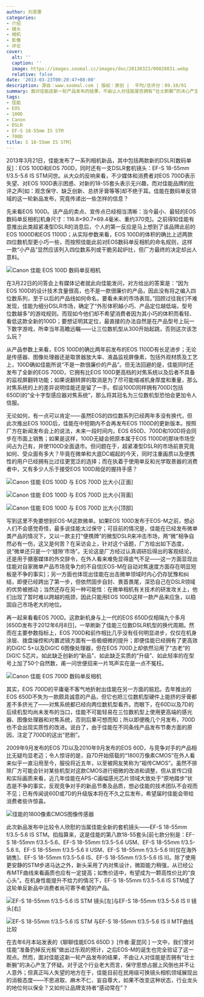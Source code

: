 ```yaml
---
author: 刘恩惠
categories:
- 介绍
- 镜头
- 相机
- 影像
- 评论
cover:
  alt: ''
  caption: ''
  image: https://images.soomal.cc/images/doc/20130323/00028831.webp
  relative: false
date: '2013-03-23T00:20:47+08:00'
description: 源自：www.soomal.com | 版权：原创 |  平均/总评分：09.10/91
summary: 面对佳能这新一轮产品发布的结果，不由让人对佳能是否拥有“壮士断腕”的决心产生了怀疑。对于这个行业老大而言，保守思想占据上风倒也并不让人意外；但真正叫人失望的地方在于，佳能目前在民用级可换镜头相机领域展现出的消极态度――不思进取、麻木不仁、妄自尊大……
tags:
- 佳能
- EOS
- 100D
- Canon
- DSLR
- EF-S 18-55mm IS STM
- 700D
title: S 18-55mm IS STM]
---
```


2013年3月21日，佳能发布了一系列相机新品，其中包括两款新的DSLR[数码单反]：EOS 100D和EOS 700D，同时还有一支DSLR套机镜头：EF-S 18-55mm f/3.5-5.6 IS STM问世。从大众的反响来看，不少媒体和消费者对EOS 700D表示失望、对EOS 100D表示困惑、对新的18-55套头表示无兴趣，而对佳能品牌的批评之声[如：观念保守、缺乏创新、总挤牙膏等等]却不绝于耳。佳能在数码单反领域的这一轮新品发布，究竟传递出一些怎样的信息？

先来看EOS 100D。该产品的卖点、宣传点已经相当清晰：当今最小、最轻的EOS数码单反相机[机身尺寸：116.8×90.7×69.4毫米、重约370克]。之前得知佳能有意推出此类超紧凑型DSLR的消息后，个人的第一反应是马上想到了该品牌此前的EOS 1000D和EOS 1100D；从实际参数来看，EOS 100D的体积的确比上述两款四位数机型更小巧一些，而按照佳能此前对EOS数码单反相机的命名规则，这样一款“小产品”显然应该列入四位数系列或干脆另起炉灶，但厂方最终的决定却出人意料。

![Canon 佳能 EOS 100D 数码单反相机](https://images.soomal.cc/images/doc/20130323/00028829.webp)





在3月22日的问答会上有媒体记者就此向佳能发问，对方给出的答案是：“因为EOS 100D的设计技术含量很高，也不是一款很廉价的产品，因此没有将之编入四位数系列，至于以后的产品线如何命名，要看未来的市场表现。”回顾过往我们不难发现，佳能为细分DSLR市场，确定了“外形体积越小巧、产品定位越低端，型号位数越多”的游戏规则。而现如今他们却不希望消费者因为其小巧的体积而看轻、看低这款全新的100D；要想证明其定位，最直接的办法自然是在产品型号上玩一下数字游戏，所幸当年高瞻远瞩――让三位数机型从300开始起跳，否则这次该怎么玩？

从产品参数上来看，EOS 100D的确比两年前发布的EOS 1100D有长足进步；无论是传感器、图像处理器还是取景器放大率、液晶监视屏像素，包括外观材质及工艺上，100D确如佳能所说“不是一款很廉价的产品”。但无法回避的是，佳能同时还发布了全新的EOS 700D，它拥有比EOS 100D更高档的对焦系统以及后者不具备的监视屏翻转功能；如果说翻转屏的取消是为了尽可能缩减机身厚度和重量，那么对焦系统的上的差异说明佳能还是留了一手。假设100D同样拥有700D[包括650D]的“全十字型感应器对焦系统”，那么将其冠名为三位数机型恐怕会更加令人信服。

无论如何，有一点可以肯定――虽然EOS的四位数系列已经两年多没有换代，但此次推出EOS 100D后，佳能在中短期内不会再发布EOS 1100D的更新版本。按照厂方在新闻发布会上的说法，未来一段时间内，EOS 650D、700D和100D将会同步在市面上销售；如果是这样，100D无疑会把原本属于EOS 1100D的那块市场空间占为己有，并使1100D全面退市。但问题在于，超紧凑型DSLR的市场前景究竟如何、受众面有多大？毕竟在微单和大底DC崛起的今天，同时注重画质以及便携性的用户已经拥有比过往更宽泛的选择；而在执着于使用单反和光学取景器的消费者中，又有多少人乐于接受EOS 100D局促的握持手感？

![Canon 佳能 EOS 100D 与 EOS 700D 比大小[正面]](https://images.soomal.cc/images/doc/20130323/00028826.webp)




![Canon 佳能 EOS 100D 与 EOS 700D 比大小[背面]](https://images.soomal.cc/images/doc/20130323/00028827.webp)




![Canon 佳能 EOS 100D 与 EOS 700D 比大小[顶部]](https://images.soomal.cc/images/doc/20130323/00028828.webp)





写到这里不免要想到EOS-M这款微单。如果EOS 100D发布于EOS-M之前，想必人们不会感觉奇怪，最多说佳能太过保守；可目前的情况是，佳能在已经发布微单类产品的情况下，又以一款主打“便携牌”的微型DSLR来冲击市场，两“微”相争自然必有一伤，这又是何苦？在采访会上，针对这个话题，厂方给出如下态度，说“微单还只是一个‘缝隙’市场”。无论这是厂方经过认真调研后得出的客观结论，还是用于搪塞媒体的外交辞令，在外人看来难免显得底气不足――这一方面显现出佳能对自家微单产品市场竞争力的不自信[EOS-M在自动对焦速度方面存在明显短板是不争的事实]；另一方面也体现出佳能在出击微单领域时内心仍存犹豫和纠结，即便已经跨出了第一步，但依然固步自封、畏首畏尾，深恐自己在DSLR领域的优势被撼动；当然还存在另一种可能性：在微单相机有关技术的研发攻关上，他们出现了暂时难以跨越的瓶颈，因此只能用EOS 100D这样一款产品来应急，以稳固自己市场老大的地位。

再一起来看看EOS 700D。这款新机身与上一代的EOS 650D仅相隔九个多月[650D发布于2012年6月8日]，一举刷新了佳能三位数DSLR机型的换代周期。然而在主要参数指标上，EOS 700D和前作相比几乎没有任何明显进步，仅仅在机身涂层、拨盘操控和内置滤镜方面有一些极细微的提升；即便佳能已经拥有了更高效的DiG!C 5+以及DiG!C 6图像处理器，但在EOS 700D上却依然沿用了“古老”的DiG!C 5芯片。如此缺乏创新的“新品”、如此缺乏实质的“升级”、如此轻率的在型号上加了50个自然数，甫一问世便招来一片骂声实在是一点不冤枉。

![Canon 佳能 EOS 700D 数码单反相机](https://images.soomal.cc/images/doc/20130323/00028830.webp)





其实，EOS 700D的平庸毫不客气地折射出佳能在另一方面的尴尬。去年推出的EOS 650D不失为一款颇具诚意的产品，但它也把三位数机型硬件上能挤的牙膏都差不多挤光了――对焦系统都已经向两位数机型看齐。而眼下，在60D以及7D的后续机型均尚未发布的当口，佳能不可能轻易在三位数机型上使用更高端的感光器、图像处理器和对焦系统，否则后果可想而知；所以即便晚几个月发布，700D也不会出现实质性的改进。说白了，由于佳能在不同条线产品发布节奏方面的原因，注定了700D的这出“悲剧”。

2009年9月发布的EOS 7D以及2010年9月发布的EOS 60D，与竞争对手的产品相比无疑均显老迈；令人惊讶的是，自7D开始搭载的“1800万像素CMOS”在外人看来似乎一直沿用至今，服役将近五年，以至被网友笑称为“祖传CMOS”。虽然不排除厂方可能会针对某些机型对这款CMOS进行细微的改进和调整，但从宣传口径和实际画质来看，近几年佳能在APS-C画幅感光芯片领域大致处于“原地踏步”状态是不争的事实，反观竞争对手的新品节奏及品质，想必佳能的技术团队不会视而不见；已有传闻说60D或7D的升级版本将在不久之后发布，希望届时佳能会带给消费者些许惊喜。

![佳能的1800像素CMOS图像传感器](https://images.soomal.cc/images/doc/20130323/00028825.webp)





此次新品发布中比较令人欣慰的当属佳能全新的套机镜头――EF-S 18-55mm f/3.5-5.6 IS STM。掐指算来，这是佳能的第八款18-55套头[前七款分别是：EF-S 18-55mm f/3.5-5.6、EF-S 18-55mm f/3.5-5.6 USM、EF-S 18-55mm f/3.5-5.6 II、EF-S 18-55mm f/3.5-5.6 II USM、EF-S 18-55mm f/3.5-5.6 III[仅在海外销售]、EF-S 18-55mm f/3.5-5.6 IS、EF-S 18-55mm f/3.5-5.6 IS II]。除了使用更安静的STM步进马达之外，新头采用了内对焦设计，微距能力稍强，从已经公布MTF曲线来看画质也应有一定提高；如售价适中，有望成为一颗高性价比的“良心头”。在机身性能提升不给力的情况下，EF-S 18-55mm f/3.5-5.6 IS STM成了这轮单反新品中消费者尚可寄予希望的产品。

![EF-S 18-55mm f/3.5-5.6 IS STM 镜头[左]与EF-S 18-55mm f/3.5-5.6 IS II 镜头[右]](https://images.soomal.cc/images/doc/20130323/00028823.webp)




![EF-S 18-55mm f/3.5-5.6 IS STM 与EF-S 18-55mm f/3.5-5.6 IS II MTF曲线比较](https://images.soomal.cc/images/doc/20130323/00028824.webp)





在去年6月本站发表的《聊聊佳能EOS 650D 》[作者:夏昆冈 ]
一文中，我们曾对佳能“准备扔掉反光板”做出过乐观的预计，之后EOS-M的诞生也完全验证了这一观点。然而，面对佳能这新一轮产品发布的结果，不由让人对佳能是否拥有“壮士断腕”的决心产生了怀疑。对于这个行业老大而言，保守思想占据上风倒也并不让人意外；但真正叫人失望的地方在于，佳能目前在民用级可换镜头相机领域展现出的消极态度――不思进取、麻木不仁、妄自尊大，如果不改变这种状态，行业龙头的地位何以保全？又如何让品牌支持者“感动常在”？